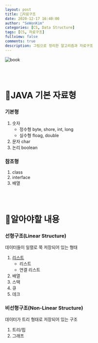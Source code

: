 ```yaml
---
layout: post
title: 📙자료구조
date: 2020-12-17 16:40:00
author: "SeWonKim"
categories: [CS, Data Structure]
tags: [CS, 자료구조]
fullview: false
comments: true
description: 그림으로 정리한 알고리즘과 자료구조
---
```


![book](https://image.yes24.com/momo/TopCate1923/MidCate006/192254911.jpg)

&nbsp;  
&nbsp;  

# 🥇JAVA 기본 자료형

### 기본형

1. 숫자
    - 정수형 byte, shore, int, long
    - 실수형 floag, double
2. 문자 char
3. 논리 boolean

### 참조형

1. class
2. interface
3. 배열

&nbsp;  
&nbsp; 

# 🥈알아야할 내용

### 선형구조(Linear Structure)

데이터들이 일렬로 쭉 저장되어 있는 형태

1. [리스트](https://sewonkimm.github.io/data%20structure/2020/12/17/list.html)
   - 리스트
   - 연결 리스트
2. 배열
3. 스택
4. 큐
5. 데크

### 비선형구조(Non-Linear Structure)

데이터가 트리 형태로 저장되어 있는 구조

1. 트리/힙
2. 그래프

&nbsp;  
&nbsp;  

